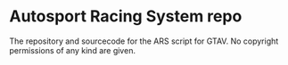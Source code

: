 # Autosport Racing System repo
The repository and sourcecode for the ARS script for GTAV.
No copyright permissions of any kind are given.
